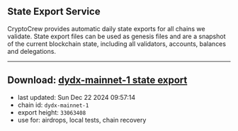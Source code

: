 ## State Export Service
CryptoCrew provides automatic daily state exports for all chains we validate. State export files can be used as genesis files and are a snapshot of the current blockchain state, including all validators, accounts, balances and delegations.

---
**Download: [dydx-mainnet-1 state export](https://dl-tyo.ccvalidators.com/SERVICE/dydx/dydx-mainnet-1_export_33063408.json)**
---

- last updated: Sun Dec 22 2024 09:57:14
- chain id: `dydx-mainnet-1`
- export height: `33063408`
- use for: airdrops, local tests, chain recovery
